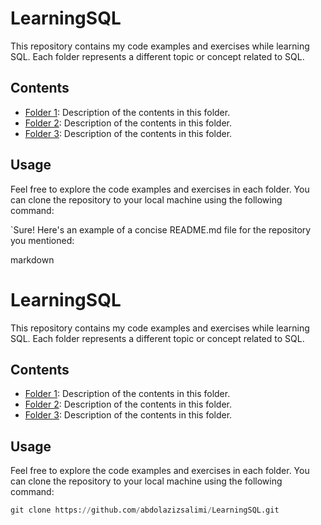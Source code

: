 # LearningSQL

This repository contains my code examples and exercises while learning SQL. Each folder represents a different topic or concept related to SQL.

## Contents

- [Folder 1](./folder1): Description of the contents in this folder.
- [Folder 2](./folder2): Description of the contents in this folder.
- [Folder 3](./folder3): Description of the contents in this folder.

## Usage

Feel free to explore the code examples and exercises in each folder. You can clone the repository to your local machine using the following command:

`Sure! Here's an example of a concise README.md file for the repository you mentioned:

markdown

# LearningSQL

This repository contains my code examples and exercises while learning SQL. Each folder represents a different topic or concept related to SQL.

## Contents

- [Folder 1](./folder1): Description of the contents in this folder.
- [Folder 2](./folder2): Description of the contents in this folder.
- [Folder 3](./folder3): Description of the contents in this folder.

## Usage

Feel free to explore the code examples and exercises in each folder. You can clone the repository to your local machine using the following command:

```python 
git clone https://github.com/abdolazizsalimi/LearningSQL.git
``` 